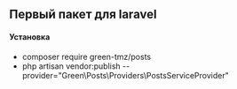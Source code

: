 ## Первый пакет для laravel

#### Установка
* composer require green-tmz/posts
* php artisan vendor:publish --provider="Green\Posts\Providers\PostsServiceProvider"